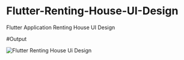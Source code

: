 # Flutter-Renting-House-UI-Design
Flutter Application Renting House UI Design

#Output

![Flutter Renting House Ui Design](https://user-images.githubusercontent.com/111606868/216832502-fb67fb00-300d-478d-9818-af02c445d2bd.png)
